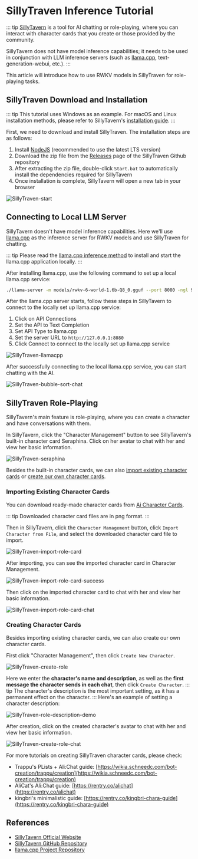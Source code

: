 # SillyTraven Inference Tutorial

::: tip
[SillyTavern](https://github.com/SillyTavern/SillyTavern) is a tool for AI chatting or role-playing, where you can interact with character cards that you create or those provided by the community.

SillyTavern does not have model inference capabilities; it needs to be used in conjunction with LLM inference servers (such as [llama.cpp](https://github.com/ggerganov/llama.cpp), text-generation-webui, etc.).
:::

This article will introduce how to use RWKV models in SillyTraven for role-playing tasks.

## SillyTraven Download and Installation

::: tip
This tutorial uses Windows as an example. For macOS and Linux installation methods, please refer to SillyTavern's [installation guide](https://docs.sillytavern.app/installation/linuxmacos/).
:::

First, we need to download and install SillyTraven. The installation steps are as follows:

1. Install [NodeJS](https://nodejs.org/) (recommended to use the latest LTS version)
2. Download the zip file from the [Releases](https://github.com/SillyTavern/SillyTavern/releases) page of the SillyTraven Github repository
3. After extracting the zip file, double-click `Start.bat` to automatically install the dependencies required for SillyTavern
4. Once installation is complete, SillyTavern will open a new tab in your browser

![SillyTraven-start](./imgs/SillyTraven-start.png)

## Connecting to Local LLM Server

SillyTavern doesn't have model inference capabilities. Here we'll use [llama.cpp](https://github.com/ggerganov/llama.cpp) as the inference server for RWKV models and use SillyTraven for chatting.

::: tip
Please read the [llama.cpp inference method](./llamacpp.html) to install and start the llama.cpp application locally.
:::

After installing llama.cpp, use the following command to set up a local llama.cpp service:

```bash copy
./llama-server -m models/rwkv-6-world-1.6b-Q8_0.gguf --port 8080 -ngl 99
```

After the llama.cpp server starts, follow these steps in SillyTavern to connect to the locally set up llama.cpp service:

1. Click on API Connections
2. Set the API to Text Completion
3. Set API Type to llama.cpp
4. Set the server URL to `http://127.0.0.1:8080`
5. Click Connect to connect to the locally set up llama.cpp service

![SillyTraven-llamacpp](./imgs/SillyTraven-llamacpp.gif)

After successfully connecting to the local llama.cpp service, you can start chatting with the AI.

![SillyTraven-bubble-sort-chat](./imgs/SillyTraven-bubble-sort.png)

## SillyTraven Role-Playing

SillyTavern's main feature is role-playing, where you can create a character and have conversations with them.

In SillyTavern, click the "Character Management" button to see SillyTavern's built-in character card Seraphina. Click on her avatar to chat with her and view her basic information.

![SillyTraven-seraphina](./imgs/SillyTraven-seraphina.png)

Besides the built-in character cards, we can also [import existing character cards](#importing-existing-character-cards) or [create our own character cards](#creating-character-cards).

### Importing Existing Character Cards

You can download ready-made character cards from [Ai Character Cards](https://aicharactercards.com/).

::: tip
Downloaded character card files are in png format.
:::

Then in SillyTavern, click the `Character Management` button, click `Import Character from File`, and select the downloaded character card file to import.

![SillyTraven-import-role-card](./imgs/SillyTraven-import-role-card.png)

After importing, you can see the imported character card in Character Management.

![SillyTraven-import-role-card-success](./imgs/SillyTraven-import-role-card-success.png)

Then click on the imported character card to chat with her and view her basic information.

![SillyTraven-import-role-card-chat](./imgs/SillyTraven-import-role-card-chat.png)

### Creating Character Cards

Besides importing existing character cards, we can also create our own character cards.

First click "Character Management", then click `Create New Character`.

![SillyTraven-create-role](./imgs/SillyTraven-create-role.png)

Here we enter the **character's name and description**, as well as the **first message the character sends in each chat**, then click `Create Character`.
::: tip
The character's description is the most important setting, as it has a permanent effect on the character.
:::
Here's an example of setting a character description:

![SillyTraven-role-description-demo](./imgs/SillyTraven-role-description-demo.png)

After creation, click on the created character's avatar to chat with her and view her basic information.

![SillyTraven-create-role-chat](./imgs/SillyTraven-create-role-chat.png)

For more tutorials on creating SillyTraven character cards, please check:

- Trappu's PLists + Ali:Chat guide: [https://wikia.schneedc.com/bot-creation/trappu/creation](https://wikia.schneedc.com/bot-creation/trappu/creation)
- AliCat's Ali:Chat guide: [https://rentry.co/alichat](https://rentry.co/alichat)
- kingbri's minimalistic guide: [https://rentry.co/kingbri-chara-guide](https://rentry.co/kingbri-chara-guide)

## References

- [SillyTavern Official Website](https://sillytavern.app/)
- [SillyTavern GitHub Repository](https://github.com/SillyTavern/SillyTavern)
- [llama.cpp Project Repository](https://github.com/ggerganov/llama.cpp)